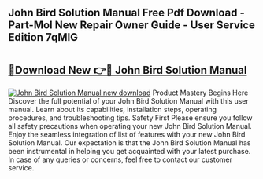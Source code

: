 ## John Bird Solution Manual Free Pdf Download - Part-Mol New Repair Owner Guide - User Service Edition 7qMIG

# <h2><a href="http://bc5943.oget.top/?id=John+Bird+Solution+Manual">🔗Download New 👉🔴 John Bird Solution Manual</a></h2>

[![John Bird Solution Manual new download](https://i.imgur.com/5g1atiW.png)](http://bc5943.oget.top/?id=John+Bird+Solution+Manual)
Product Mastery Begins Here Discover the full potential of your John Bird Solution Manual with this user manual. Learn about its capabilities, installation steps, operating procedures, and troubleshooting tips. Safety First Please ensure you follow all safety precautions when operating your new John Bird Solution Manual. Enjoy the seamless integration of list of features with your new John Bird Solution Manual. Our expectation is that the John Bird Solution Manual has been instrumental in helping you get acquainted with your latest purchase. In case of any queries or concerns, feel free to contact our customer service.
